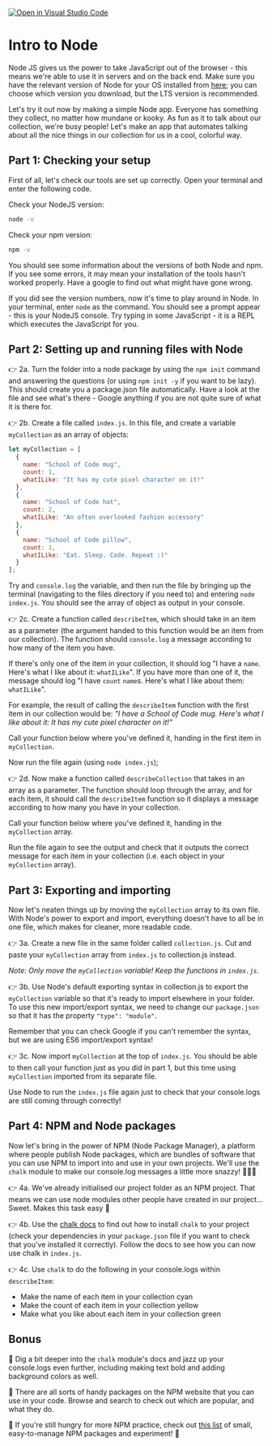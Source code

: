 [![Open in Visual Studio Code](https://classroom.github.com/assets/open-in-vscode-f059dc9a6f8d3a56e377f745f24479a46679e63a5d9fe6f495e02850cd0d8118.svg)](https://classroom.github.com/online_ide?assignment_repo_id=6533969&assignment_repo_type=AssignmentRepo)
# Intro to Node

Node JS gives us the power to take JavaScript out of the browser - this means we're able to use it in servers and on the back end. Make sure you have the relevant version of Node for your OS installed from [here](https://nodejs.org/en/download/); you can choose which version you download, but the LTS version is recommended.

Let's try it out now by making a simple Node app. Everyone has something they collect, no matter how mundane or kooky. As fun as it to talk about our collection, we're busy people! Let's make an app that automates talking about all the nice things in our collection for us in a cool, colorful way.

## Part 1: Checking your setup

First of all, let's check our tools are set up correctly. Open your terminal and enter the following code.

Check your NodeJS version:

```bash
node -v
```

Check your npm version:

```bash
npm -v
```

You should see some information about the versions of both Node and npm. If you see some errors, it may mean your installation of the tools hasn't worked properly. Have a google to find out what might have gone wrong.

If you did see the version numbers, now it's time to play around in Node. In your terminal, enter `node` as the command. You should see a prompt appear - this is your NodeJS console. Try typing in some JavaScript - it is a REPL which executes the JavaScript for you.

## Part 2: Setting up and running files with Node

👉 2a. Turn the folder into a node package by using the `npm init` command and answering the questions (or using `npm init -y` if you want to be lazy). This should create you a package.json file automatically. Have a look at the file and see what's there - Google anything if you are not quite sure of what it is there for.

👉 2b. Create a file called `index.js`. In this file, and create a variable `myCollection` as an array of objects:

```js
let myCollection = [
  {
    name: "School of Code mug",
    count: 1,
    whatILike: "It has my cute pixel character on it!"
  },
  {
    name: "School of Code hat",
    count: 2,
    whatILike: "An often overlooked fashion accessory"
  },
  {
    name: "School of Code pillow",
    count: 1,
    whatILike: "Eat. Sleep. Code. Repeat :)"
  }
];
```

Try and `console.log` the variable, and then run the file by bringing up the terminal (navigating to the files directory if you need to) and entering `node index.js`. You should see the array of object as output in your console.

👉 2c. Create a function called `describeItem`, which should take in an item as a parameter (the argument handed to this function would be an item from our collection). The function should `console.log` a message according to how many of the item you have.

If there's only one of the item in your collection, it should log "I have a `name`. Here's what I like about it: `whatILike`". If you have more than one of it, the message should log "I have `count` `name`s. Here's what I like about them: `whatILike`".

For example, the result of calling the `describeItem` function with the first item in our collection would be:
_"I have a School of Code mug. Here's what I like about it: It has my cute pixel character on it!"_

Call your function below where you've defined it, handing in the first item in `myCollection`.

Now run the file again (using `node index.js`);

👉 2d. Now make a function called `describeCollection` that takes in an array as a parameter. The function should loop through the array, and for each item, it should call the `describeItem` function so it displays a message according to how many you have in your collection.

Call your function below where you've defined it, handing in the `myCollection` array.

Run the file again to see the output and check that it outputs the correct message for each item in your collection (i.e. each object in your `myCollection` array).

## Part 3: Exporting and importing

Now let's neaten things up by moving the `myCollection` array to its own file. With Node's power to export and import, everything doesn't have to all be in one file, which makes for cleaner, more readable code.

👉 3a. Create a new file in the same folder called `collection.js`. Cut and paste your `myCollection` array from `index.js` to collection.js instead.

_Note: Only move the `myCollection` variable! Keep the functions in `index.js`._

👉 3b. Use Node's default exporting syntax in collection.js to export the `myCollection` variable so that it's ready to import elsewhere in your folder. To use this new import/export syntax, we need to change our `package.json` so that it has the property `"type": "module"`.

Remember that you can check Google if you can't remember the syntax, but we are using ES6 import/export syntax!

👉 3c. Now import `myCollection` at the top of `index.js`. You should be able to then call your function just as you did in part 1, but this time using `myCollection` imported from its separate file.

Use Node to run the `index.js` file again just to check that your console.logs are still coming through correctly!

## Part 4: NPM and Node packages

Now let's bring in the power of NPM (Node Package Manager), a platform where people publish Node packages, which are bundles of software that you can use NPM to import into and use in your own projects. We'll use the `chalk` module to make our console.log messages a little more snazzy! 💅🌈✨

👉 4a. We've already initialised our project folder as an NPM project. That means we can use node modules other people have created in our project... Sweet. Makes this task easy 🙂

👉 4b. Use the [chalk docs](https://www.npmjs.com/package/chalk) to find out how to install `chalk` to your project (check your dependencies in your `package.json` file if you want to check that you've installed it correctly). Follow the docs to see how you can now use chalk in `index.js`.

👉 4c. Use `chalk` to do the following in your console.logs within `describeItem`:

- Make the name of each item in your collection cyan
- Make the count of each item in your collection yellow
- Make what you like about each item in your collection green

## Bonus

🌟 Dig a bit deeper into the `chalk` module's docs and jazz up your console.logs even further, including making text bold and adding background colors as well.

🌟 There are all sorts of handy packages on the NPM website that you can use in your code. Browse and search to check out which are popular, and what they do.

🌟 If you're still hungry for more NPM practice, check out [this list](https://github.com/parro-it/awesome-micro-npm-packages) of small, easy-to-manage NPM packages and experiment! 🧪
